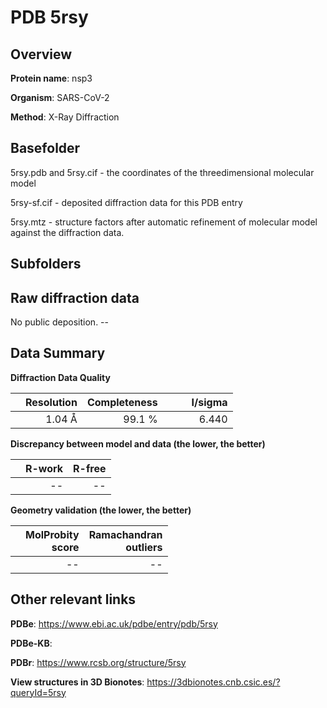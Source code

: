 # PDB 5rsy

## Overview

**Protein name**: nsp3

**Organism**: SARS-CoV-2

**Method**: X-Ray Diffraction



## Basefolder

5rsy.pdb and 5rsy.cif - the coordinates of the threedimensional molecular model

5rsy-sf.cif - deposited diffraction data for this PDB entry

5rsy.mtz - structure factors after automatic refinement of molecular model against the diffraction data.

## Subfolders









## Raw diffraction data

No public deposition. --<br> 

## Data Summary
**Diffraction Data Quality**

|   | Resolution | Completeness| I/sigma |
|---|-------------:|----------------:|--------------:|
|   |1.04 Å|99.1  %|<img width=50/>6.440|

**Discrepancy between model and data (the lower, the better)**

|   | **R-work**| **R-free**   
|---|-------------:|----------------:|           
||--|--|

**Geometry validation (the lower, the better)**

|   |**MolProbity<br>score**| **Ramachandran<br>outliers** 
|---|-------------:|----------------:|
||--|--|

 

 



## Other relevant links 
**PDBe**:  https://www.ebi.ac.uk/pdbe/entry/pdb/5rsy

**PDBe-KB**:  
 
**PDBr**: https://www.rcsb.org/structure/5rsy 

**View structures in 3D Bionotes**: https://3dbionotes.cnb.csic.es/?queryId=5rsy

